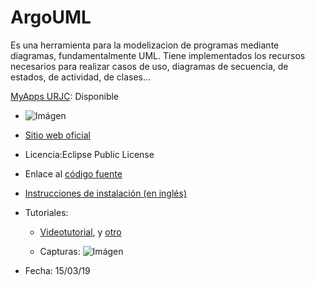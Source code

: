 # ArgoUML
Es una herramienta para la modelizacion de programas mediante diagramas, fundamentalmente UML. Tiene implementados los recursos necesarios para realizar casos de uso, diagramas de secuencia, de estados, de actividad, de clases...

[MyApps URJC](https://myapps.urjc.es/): Disponible

* ![Imágen](http://argouml.tigris.org/images/argologo100x100.gif)

* [Sitio web oficial](http://argouml.tigris.org/)

* Licencia:Eclipse Public License

* Enlace al [código fuente](http://argouml.tigris.org/source/browse/argouml/trunk/src/)

* [Instrucciones de instalación (en inglés)](http://argouml-stats.tigris.org/documentation/quickguide-0.32/)

* Tutoriales:
  * [Videotutorial](https://www.youtube.com/playlist?list=PL1FOYmrrT6nzl7J54_SnkbwwoFM4RiaaA), y [otro](https://www.youtube.com/playlist?list=PLljyuegIcLU3YnUt2y2IciS7-vF9UzSir)
  
  * Capturas: ![Imágen](https://i.ytimg.com/vi/yx7D_UdZzSc/maxresdefault.jpg)

* Fecha: 15/03/19
